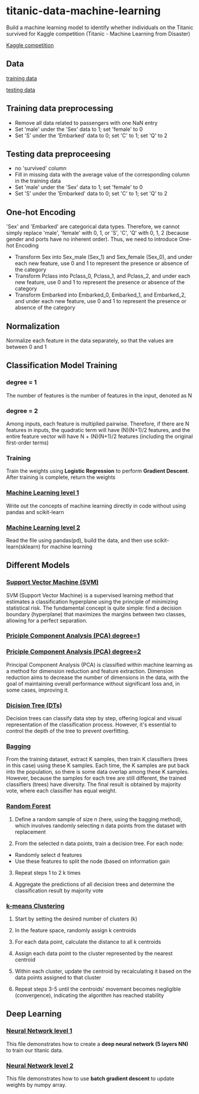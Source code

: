 # titanic-data-machine-learning
Build a machine learning model to identify whether individuals on the Titanic survived for Kaggle competition (Titanic - Machine Learning from Disaster)

[Kaggle competition](https://www.kaggle.com/competitions/titanic)


## Data
[training data](https://github.com/johnson70630/titanic-data-machine-learning/blob/main/titanic_competition/titanic_data/train.csv)

[testing data](https://github.com/johnson70630/titanic-data-machine-learning/blob/main/titanic_competition/titanic_data/test.csv)

## Training data preprocessing
- Remove all data related to passengers with one NaN entry
- Set 'male' under the 'Sex' data to 1; set 'female' to 0
- Set 'S' under the 'Embarked' data to 0; set 'C' to 1; set 'Q' to 2

## Testing data preproceesing
- no 'survived' column
- Fill in missing data with the average value of the corresponding column in the training data
- Set 'male' under the 'Sex' data to 1; set 'female' to 0
- Set 'S' under the 'Embarked' data to 0; set 'C' to 1; set 'Q' to 2

## One-hot Encoding
'Sex' and 'Embarked' are categorical data types. Therefore, we cannot simply replace 'male', 'female' with 0, 1, or 'S', 'C', 'Q' with 0, 1, 2 (because gender and ports have no inherent order). Thus, we need to introduce One-hot Encoding

- Transform Sex into Sex_male (Sex_1) and Sex_female (Sex_0), and under each new feature, use 0 and 1 to represent the presence or absence of the category
- Transform Pclass into Pclass_0, Pclass_1, and Pclass_2, and under each new feature, use 0 and 1 to represent the presence or absence of the category
- Transform Embarked into Embarked_0, Embarked_1, and Embarked_2, and under each new feature, use 0 and 1 to represent the presence or absence of the category

## Normalization
Normalize each feature in the data separately, so that the values are between 0 and 1

## Classification Model Training
### degree = 1
The number of features is the number of features in the input, denoted as N

### degree = 2
Among inputs, each feature is multiplied pairwise. Therefore, if there are N features in inputs, the quadratic term will have (N)(N+1)/2 features, and the entire feature vector will have N + (N)(N+1)/2 features (including the original first-order terms)

### Training
Train the weights using **Logistic Regression** to perform **Gradient Descent**. After training is complete, return the weights

### [Machine Learning level 1](https://github.com/johnson70630/titanic-data-machine-learning/blob/main/titanic_competition/titanic_level1.py)
Write out the concepts of machine learning directly in code without using pandas and scikit-learn

### [Machine Learning level 2](https://github.com/johnson70630/titanic-data-machine-learning/blob/main/titanic_competition/titanic_level2.py)
Read the file using pandas(pd), build the data, and then use scikit-learn(sklearn) for machine learning

## Different Models

### [Support Vector Machine (SVM)](https://github.com/johnson70630/titanic-data-machine-learning/blob/main/titanic_optimization/titanic_pandas_svm.py)
SVM (Support Vector Machine) is a supervised learning method that estimates a classification hyperplane using the principle of minimizing statistical risk. The fundamental concept is quite simple: find a decision boundary (hyperplane) that maximizes the margins between two classes, allowing for a perfect separation.

### [Priciple Component Analysis (PCA) degree=1](https://github.com/johnson70630/titanic-data-machine-learning/blob/main/titanic_optimization/titanic_pandas_pca_degree1.py)
### [Priciple Component Analysis (PCA) degree=2](https://github.com/johnson70630/titanic-data-machine-learning/blob/main/titanic_optimization/titanic_pandas_pca_degree2.py)
Principal Component Analysis (PCA) is classified within machine learning as a method for dimension reduction and feature extraction. Dimension reduction aims to decrease the number of dimensions in the data, with the goal of maintaining overall performance without significant loss and, in some cases, improving it.

### [Dicision Tree (DTs)](https://github.com/johnson70630/titanic-data-machine-learning/blob/main/titanic_optimization/titanic_pandas_decision_tree.py)
Decision trees can classify data step by step, offering logical and visual representation of the classification process. However, it's essential to control the depth of the tree to prevent overfitting.

### [Bagging](https://github.com/johnson70630/titanic-data-machine-learning/blob/main/titanic_optimization/titanic_bagging_classifier.py)
From the training dataset, extract K samples, then train K classifiers (trees in this case) using these K samples. Each time, the K samples are put back into the population, so there is some data overlap among these K samples. However, because the samples for each tree are still different, the trained classifiers (trees) have diversity. The final result is obtained by majority vote, where each classifier has equal weight.

### [Random Forest](https://github.com/johnson70630/titanic-data-machine-learning/blob/main/titanic_optimization/titanic_random_forest.py)
1. Define a random sample of size n (here, using the bagging method), which involves randomly selecting n data points from the dataset with replacement

2. From the selected n data points, train a decision tree. For each node:
 - Randomly select d features
 - Use these features to split the node (based on information gain
3. Repeat steps 1 to 2 k times

4. Aggregate the predictions of all decision trees and determine the classification result by majority vote 

### [k-means Clustering](https://github.com/johnson70630/titanic-data-machine-learning/blob/main/titanic_optimization/titanic_k_means.py)
1. Start by setting the desired number of clusters (k)

2. In the feature space, randomly assign k centroids

3. For each data point, calculate the distance to all k centroids

4. Assign each data point to the cluster represented by the nearest centroid

5. Within each cluster, update the centroid by recalculating it based on the data points assigned to that cluster

6. Repeat steps 3-5 until the centroids' movement becomes negligible (convergence), indicating the algorithm has reached stability

## Deep Learning

### [Neural Network level 1](https://github.com/johnson70630/titanic-data-machine-learning/blob/main/titanic_deep_learning/titanic_deep_nn.py)
This file demonstrates how to create a **deep neural network (5 layers NN)** to train our titanic data.

### [Neural Network level 2](https://github.com/johnson70630/titanic-data-machine-learning/blob/main/titanic_deep_learning/titanic_nn.py)
This file demonstrates how to use **batch gradient descent** to update weights by numpy array.
